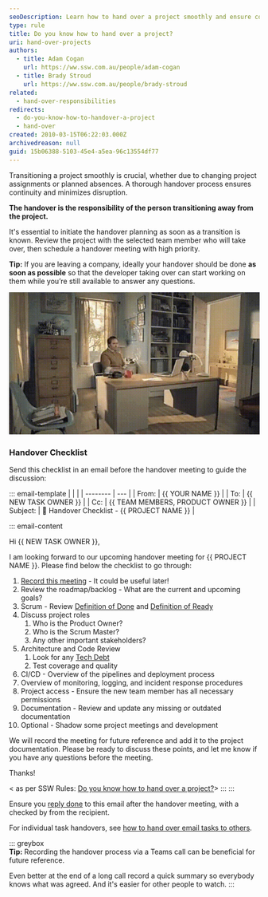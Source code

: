 ```yaml
---
seoDescription: Learn how to hand over a project smoothly and ensure continuity with our step-by-step guide. Know the responsibilities of the person transitioning away from the project and follow our comprehensive checklist.
type: rule
title: Do you know how to hand over a project?
uri: hand-over-projects
authors:
  - title: Adam Cogan
    url: https://ww.ssw.com.au/people/adam-cogan
  - title: Brady Stroud
    url: https://ww.ssw.com.au/people/brady-stroud
related:
  - hand-over-responsibilities
redirects:
  - do-you-know-how-to-handover-a-project
  - hand-over
created: 2010-03-15T06:22:03.000Z
archivedreason: null
guid: 15b06388-5103-45e4-a5ea-96c13554df77
---
```


Transitioning a project smoothly is crucial, whether due to changing project assignments or planned absences. A thorough handover process ensures continuity and minimizes disruption.

**The handover is the responsibility of the person transitioning away from the project.**

It's essential to initiate the handover planning as soon as a transition is known. Review the project with the selected team member who will take over, then schedule a handover meeting with high priority.

<!--endintro-->

**Tip:** If you are leaving a company, ideally your handover should be done **as soon as possible** so that the developer taking over can start working on them while you’re still available to answer any questions.

![Figure: This is not how you hand over a project](handover-project.gif)

### Handover Checklist

Send this checklist in an email before the handover meeting to guide the discussion:

::: email-template
| | |
| -------- | --- |
| From: | {{ YOUR NAME }} |
| To: | {{ NEW TASK OWNER }} |
| Cc: | {{ TEAM MEMBERS, PRODUCT OWNER }} |
| Subject: | 🤝 Handover Checklist - {{ PROJECT NAME }} |

::: email-content

Hi {{ NEW TASK OWNER }},

I am looking forward to our upcoming handover meeting for {{ PROJECT NAME }}. Please find below the checklist to go through:

1. [Record this meeting](/record-teams-meetings) - It could be useful later!
2. Review the roadmap/backlog - What are the current and upcoming goals?
3. Scrum - Review [Definition of Done](/definition-of-done) and [Definition of Ready](/have-a-definition-of-ready)
4. Discuss project roles
   1. Who is the Product Owner?
   2. Who is the Scrum Master?
   3. Any other important stakeholders?
5. Architecture and Code Review
   1. Look for any [Tech Debt](/technical-debt)
   2. Test coverage and quality
6. CI/CD - Overview of the pipelines and deployment process
7. Overview of monitoring, logging, and incident response procedures
8. Project access - Ensure the new team member has all necessary permissions
9. Documentation - Review and update any missing or outdated documentation
10. Optional - Shadow some project meetings and development

We will record the meeting for future reference and add it to the project documentation. Please be ready to discuss these points, and let me know if you have any questions before the meeting.

Thanks!

< as per SSW Rules: [Do you know how to hand over a project?](/hand-over)>
:::
:::

Ensure you [reply done](/reply-done-and-delete-the-email) to this email after the handover meeting, with a checked by from the recipient.

For individual task handovers, see [how to hand over email tasks to others](/how-to-hand-over-tasks-to-others).

::: greybox  
**Tip:** Recording the handover process via a Teams call can be beneficial for future reference.

Even better at the end of a long call record a quick summary so everybody knows what was agreed. And it's easier for other people to watch.
:::
